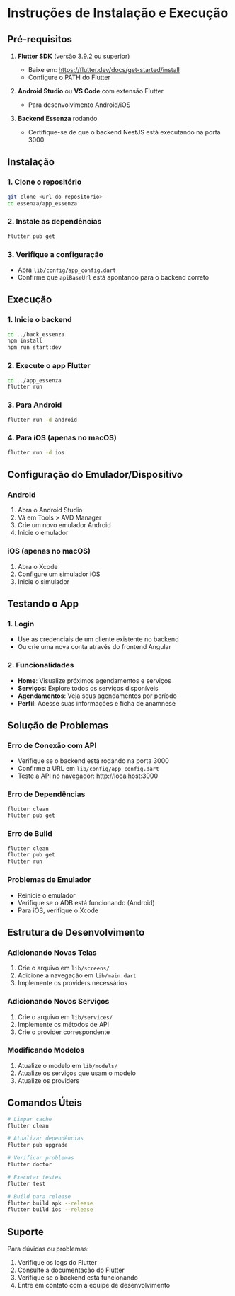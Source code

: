 # Instruções de Instalação e Execução

## Pré-requisitos

1. **Flutter SDK** (versão 3.9.2 ou superior)
   - Baixe em: https://flutter.dev/docs/get-started/install
   - Configure o PATH do Flutter

2. **Android Studio** ou **VS Code** com extensão Flutter
   - Para desenvolvimento Android/iOS

3. **Backend Essenza** rodando
   - Certifique-se de que o backend NestJS está executando na porta 3000

## Instalação

### 1. Clone o repositório
```bash
git clone <url-do-repositorio>
cd essenza/app_essenza
```

### 2. Instale as dependências
```bash
flutter pub get
```

### 3. Verifique a configuração
- Abra `lib/config/app_config.dart`
- Confirme que `apiBaseUrl` está apontando para o backend correto

## Execução

### 1. Inicie o backend
```bash
cd ../back_essenza
npm install
npm run start:dev
```

### 2. Execute o app Flutter
```bash
cd ../app_essenza
flutter run
```

### 3. Para Android
```bash
flutter run -d android
```

### 4. Para iOS (apenas no macOS)
```bash
flutter run -d ios
```

## Configuração do Emulador/Dispositivo

### Android
1. Abra o Android Studio
2. Vá em Tools > AVD Manager
3. Crie um novo emulador Android
4. Inicie o emulador

### iOS (apenas no macOS)
1. Abra o Xcode
2. Configure um simulador iOS
3. Inicie o simulador

## Testando o App

### 1. Login
- Use as credenciais de um cliente existente no backend
- Ou crie uma nova conta através do frontend Angular

### 2. Funcionalidades
- **Home**: Visualize próximos agendamentos e serviços
- **Serviços**: Explore todos os serviços disponíveis
- **Agendamentos**: Veja seus agendamentos por período
- **Perfil**: Acesse suas informações e ficha de anamnese

## Solução de Problemas

### Erro de Conexão com API
- Verifique se o backend está rodando na porta 3000
- Confirme a URL em `lib/config/app_config.dart`
- Teste a API no navegador: http://localhost:3000

### Erro de Dependências
```bash
flutter clean
flutter pub get
```

### Erro de Build
```bash
flutter clean
flutter pub get
flutter run
```

### Problemas de Emulador
- Reinicie o emulador
- Verifique se o ADB está funcionando (Android)
- Para iOS, verifique o Xcode

## Estrutura de Desenvolvimento

### Adicionando Novas Telas
1. Crie o arquivo em `lib/screens/`
2. Adicione a navegação em `lib/main.dart`
3. Implemente os providers necessários

### Adicionando Novos Serviços
1. Crie o arquivo em `lib/services/`
2. Implemente os métodos de API
3. Crie o provider correspondente

### Modificando Modelos
1. Atualize o modelo em `lib/models/`
2. Atualize os serviços que usam o modelo
3. Atualize os providers

## Comandos Úteis

```bash
# Limpar cache
flutter clean

# Atualizar dependências
flutter pub upgrade

# Verificar problemas
flutter doctor

# Executar testes
flutter test

# Build para release
flutter build apk --release
flutter build ios --release
```

## Suporte

Para dúvidas ou problemas:
1. Verifique os logs do Flutter
2. Consulte a documentação do Flutter
3. Verifique se o backend está funcionando
4. Entre em contato com a equipe de desenvolvimento
